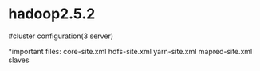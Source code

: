# hadoop2.5.2
#cluster configuration(3 server)

*important files:
core-site.xml
hdfs-site.xml
yarn-site.xml
mapred-site.xml
slaves
